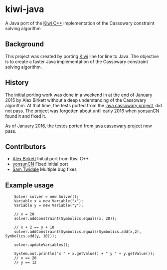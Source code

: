 # kiwi-java
A Java port of the [Kiwi C++](https://github.com/nucleic/kiwi) implementation of the Cassowary constraint solving algorithm

## Background
This project was created by porting [Kiwi](https://github.com/nucleic/kiwi) line for line to Java. The objective is to create a faster Java implementation of the Cassowary constraint solving algorithm.

## History

The initial porting work was done in a weekend in at the end of January 2015 by Alex Birkett without a deep understanding of the Cassowary algorithm. 
At that time, the tests ported from the [java cassowary project](https://github.com/pybee/cassowary-java), did not pass. 
The project was forgotten about until early 2016 when [yonsunCN](https://github.com/yongsunCN) found it and fixed it. 

As of January 2016, the testes ported from [java cassowary project](https://github.com/pybee/cassowary-java) now pass. 

## Contributors

* [Alex Birkett](https://github.com/alexbirkett) Initial port from Kiwi C++
* [yonsunCN](https://github.com/yongsunCN) Fixed initial port
* [Sam Twidale](https://github.com/Tw1ddle) Multiple bug fixes

## Example usage

        Solver solver = new Solver();
        Variable x = new Variable("x");
        Variable y = new Variable("y");

        // x = 20
        solver.addConstraint(Symbolics.equals(x, 20));

        // x + 2 == y + 10
        solver.addConstraint(Symbolics.equals(Symbolics.add(x,2), Symbolics.add(y, 10)));

        solver.updateVariables();
        
        System.out.println("x " + x.getValue() + " y " + y.getValue());
        // x == 20
        // y == 12


